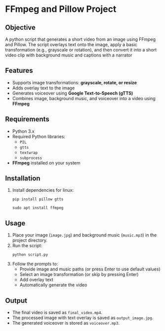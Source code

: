 # FFmpeg and Pillow Project
## Objective 
A python script that generates a short video from an image using FFmpeg and Pillow. The script overlays text onto the image, apply a basic transformation (e.g., grayscale or rotation), and then convert it into a short video clip with background music and captions with a narrator

## Features
- Supports image transformations: **grayscale, rotate, or resize**
- Adds overlay text to the image
- Generates voiceover using **Google Text-to-Speech (gTTS)**
- Combines image, background music, and voiceover into a video using **FFmpeg**

## Requirements
- Python 3.x
- Required Python libraries:
  - `PIL` 
  - `gtts`
  - `textwrap`
  - `subprocess`
- **FFmpeg** installed on your system

## Installation
1. Install dependencies for linux:
   ```
   pip install pillow gtts
   ```
   ```
   sudo apt install ffmpeg  
   ```

## Usage
1. Place your image (`image.jpg`) and background music (`music.mp3`) in the project directory.
2. Run the script:
   ```
   python script.py
   ```
3. Follow the prompts to:
   - Provide image and music paths (or press Enter to use default values)
   - Select an image transformation (or skip by pressing Enter)
   - Add overlay text
   - Automatically generate the video

## Output
- The final video is saved as `final_video.mp4`.
- The processed image with text overlay is saved as `output_image.jpg`.
- The generated voiceover is stored as `voiceover.mp3`.







